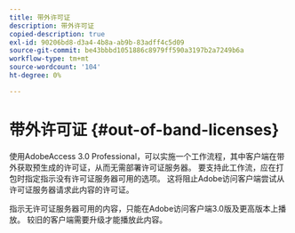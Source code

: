 ```yaml
---
title: 带外许可证
description: 带外许可证
copied-description: true
exl-id: 90206bd8-d3a4-4b8a-ab9b-83adff4c5d09
source-git-commit: be43bbbd1051886c8979ff590a3197b2a7249b6a
workflow-type: tm+mt
source-wordcount: '104'
ht-degree: 0%

---
```


# 带外许可证 {#out-of-band-licenses}

使用AdobeAccess 3.0 Professional，可以实施一个工作流程，其中客户端在带外获取预生成的许可证，从而无需部署许可证服务器。 要支持此工作流，应在打包时指定指示没有许可证服务器可用的选项。 这将阻止Adobe访问客户端尝试从许可证服务器请求此内容的许可证。

指示无许可证服务器可用的内容，只能在Adobe访问客户端3.0版及更高版本上播放。 较旧的客户端需要升级才能播放此内容。
